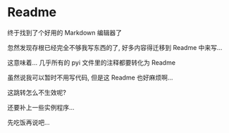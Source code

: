# Readme

终于找到了个好用的 Markdown 编辑器了

忽然发现存根已经完全不够我写东西的了, 好多内容得迁移到 Readme 中来写... 

这意味着... 几乎所有的 pyi 文件里的注释都要转化为 Readme

虽然说我可以暂时不用写代码, 但是这 Readme 也好麻烦啊...

这跳转怎么不生效呢?

还要补上一些实例程序...

先吃饭再说吧...